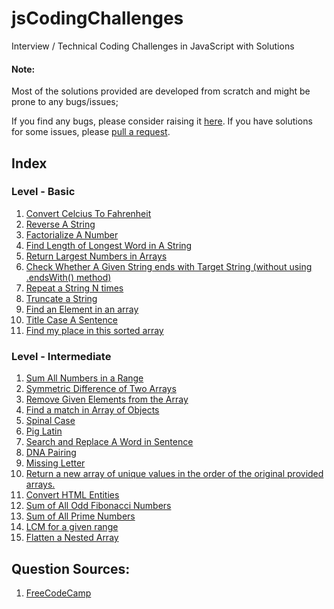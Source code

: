 # jsCodingChallenges
Interview / Technical Coding Challenges in JavaScript with Solutions

#### Note: 
Most of the solutions provided are developed from scratch and might be prone to any bugs/issues;

If you find any bugs, please consider raising it [here](https://github.com/limatgans/jsCodingChallenges/issues).
If you have solutions for some issues, please [pull a request](https://github.com/limatgans/jsCodingChallenges/pulls).

## Index
### Level - Basic

1. [Convert Celcius To Fahrenheit](/Basic/01_convertToFahrenheit.js)
2. [Reverse A String](/Basic/02_reverseAString.js)
3. [Factorialize A Number](/Basic/03_factorializeANumber.js)
4. [Find Length of Longest Word in A String](/Basic/04_findLongestWordLength.js)
5. [Return Largest Numbers in Arrays](/Basic/05_largestNumbersInArrays.js)
6. [Check Whether A Given String ends with Target String (without using .endsWith() method)](/Basic/06_endsWith.js)
7. [Repeat a String N times](/Basic/07_repeatStringNumTimes.js)
8. [Truncate a String](/Basic/08_truncateString.js)
9. [Find an Element in an array](/Basic/09_findElementInArray.js)
10. [Title Case A Sentence](/Basic/10_titleCaseASentence.js)
11. [Find my place in this sorted array](/Basic/11_getIndexToIns.js)

### Level - Intermediate

1. [Sum All Numbers in a Range](/Intermediate/01_sumOfNumbersInRange.js)
2. [Symmetric Difference of Two Arrays](/Intermediate/02_diffInArray.js)
3. [Remove Given Elements from the Array](/Intermediate/03_removeElementsFromArr.js)
4. [Find a match in Array of Objects](/Intermediate/04_findAMatchInArrOfObj.js)
5. [Spinal Case](/Intermediate/05_spinalCase.js)
6. [Pig Latin](/Intermediate/06_pigLatin.js)
7. [Search and Replace A Word in Sentence](/Intermediate/07_searchAndReplaceAWord.js)
8. [DNA Pairing](/Intermediate/08_dnaPairing.js)
9. [Missing Letter](/Intermediate/09_missingLetter.js)
10. [Return a new array of unique values in the order of the original provided arrays.](/Intermediate/10_sortedUnion.js)
11. [Convert HTML Entities](/Intermediate/11_convertHTMLEntities.js)
12. [Sum of All Odd Fibonacci Numbers](/Intermediate/12_sumOfAllOddFibbo.js)
13. [Sum of All Prime Numbers](/Intermediate/13_sumOfAllPrimes.js)
14. [LCM for a given range](/Intermediate/14_lcmOfRange.js)
15. [Flatten a Nested Array](/Intermediate/15_flattenNestedArray.js)

## Question Sources:
1. [FreeCodeCamp](https://www.freecodecamp.org/)